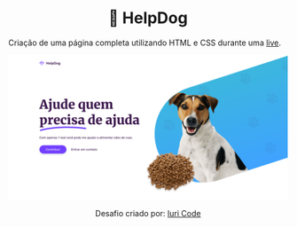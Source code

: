 <h1 align="center">
  🐶 HelpDog
</h1>

<p>Criação de uma página completa utilizando HTML e CSS durante uma <a href="https://www.twitch.tv/videos/1242261985">live</a>.</p>

<a href="https://youtu.be/hSucNV5VWyo" title="Ir para o vídeo">
  <img src="./imgs/page.png" alt="codando um robo com js">
</a>

<p align="center">Desafio criado por: <a href="https://www.figma.com/file/Yb9IBH56g7T1hdIyZ3BMNO/Desafios---Codel%C3%A2ndia?node-id=32505%3A4">Iuri Code</a></p>
